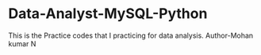 # Data-Analyst-MySQL-Python
This is the Practice codes that I practicing for data analysis.
Author-Mohan kumar N
